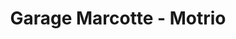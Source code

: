 ---
title: "Garage Marcotte - Motrio"
url: /saint-martin-boulogne/garage-marcotte-motrio/
shop: Autohaus
---
